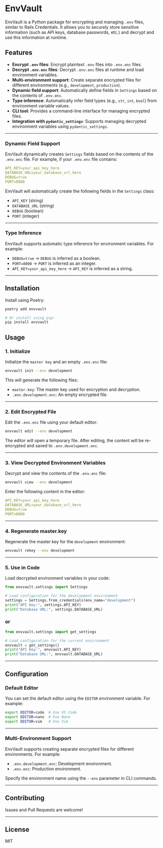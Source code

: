 # EnvVault

EnvVault is a Python package for encrypting and managing `.env` files, similar to Rails Credentials. It allows you to securely store sensitive information (such as API keys, database passwords, etc.) and decrypt and use this information at runtime.

## Features

- **Encrypt `.env` files**: Encrypt plaintext `.env` files into `.env.enc` files.
- **Decrypt `.env.enc` files**: Decrypt `.env.enc` files at runtime and load environment variables.
- **Multi-environment support**: Create separate encrypted files for different environments (e.g., `development`, `production`).
- **Dynamic field support**: Automatically define fields in `Settings` based on the contents of `.env.enc`.
- **Type inference**: Automatically infer field types (e.g., `str`, `int`, `bool`) from environment variable values.
- **CLI tool**: Provides a command-line interface for managing encrypted files.
- **Integration with `pydantic_settings`**: Supports managing decrypted environment variables using `pydantic_settings`.

---

### **Dynamic Field Support**

EnvVault dynamically creates `Settings` fields based on the contents of the `.env.enc` file. For example, if your `.env.enc` file contains:

```yaml
API_KEY=your_api_key_here
DATABASE_URL=your_database_url_here
DEBUG=true
PORT=8080
```

EnvVault will automatically create the following fields in the `Settings` class:

- `API_KEY` (string)
- `DATABASE_URL` (string)
- `DEBUG` (boolean)
- `PORT` (integer)

---

### **Type Inference**

EnvVault supports automatic type inference for environment variables. For example:

- `DEBUG=true` → `DEBUG` is inferred as a boolean.
- `PORT=8080` → `PORT` is inferred as an integer.
- `API_KEY=your_api_key_here` → `API_KEY` is inferred as a string.

---

## Installation

Install using Poetry:

```bash
poetry add envvault

# Or install using pip:
pip install envvault
```

## Usage

### 1. Initialize

Initialize the `master key` and an empty `.env.enc` file:

```bash
envvault init --env development
```

This will generate the following files:
- `master.key`: The master key used for encryption and decryption.
- `.env.development.enc`: An empty encrypted file.

---

### 2. Edit Encrypted File

Edit the `.env.enc` file using your default editor:

```bash
envvault edit --env development
```

The editor will open a temporary file. After editing, the content will be re-encrypted and saved to `.env.development.enc`.

---

### 3. View Decrypted Environment Variables

Decrypt and view the contents of the `.env.enc` file:

```bash
envvault view --env development
```

Enter the following content in the editor:

```yaml
API_KEY=your_api_key_here
DATABASE_URL=your_database_url_here
DEBUG=true
PORT=8080
```

---
### 4. Regenerate master.key

Regenerate the master key for the `development` environment:

```bash
envvault rekey --env development
```

---

### 5. Use in Code

Load decrypted environment variables in your code:

```python
from envvault.settings import Settings

# Load configuration for the development environment
settings = Settings.from_credentials(env_name="development")
print("API Key:", settings.API_KEY)
print("Database URL:", settings.DATABASE_URL)
```

### or

```python
from envvault.settings import get_settings

# Load configuration for the current environment
envvault = get_settings()
print("API Key:", envvault.API_KEY)
print("Database URL:", envvault.DATABASE_URL)
```

---

## Configuration

### Default Editor

You can set the default editor using the `EDITOR` environment variable. For example:

```bash
export EDITOR=code  # Use VS Code
export EDITOR=nano  # Use Nano
export EDITOR=vim   # Use Vim
```

---

### Multi-Environment Support

EnvVault supports creating separate encrypted files for different environments. For example:

- `.env.development.enc`: Development environment.
- `.env.enc`: Production environment.

Specify the environment name using the `--env` parameter in CLI commands.

---

## Contributing

Issues and Pull Requests are welcome!

---

## License

MIT
